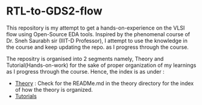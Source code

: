 # RTL-to-GDS2-flow
This repository is my attempt to get a hands-on-experience on the VLSI flow using Open-Source EDA tools. Inspired by the phenomenal course of Dr. Sneh Saurabh sir (IIIT-D Professor), I attempt to use the knowledge in the course and keep updating the repo. as I progress through the course.

The repositry is organised into 2 segments namely, Theory and Tutorial(Hands-on-work) for the sake of proper organization of my learnings as I progress through the course. Hence, the index is as under :
- [Theory](Theory) : Check for the READMe.md in the theory directory for the index of how the theory is organized.
- [Tutorials](Tutorials.md)


